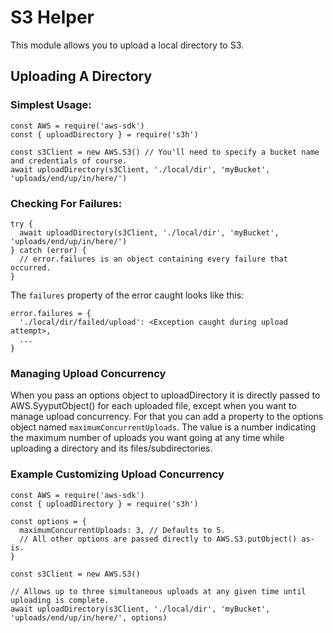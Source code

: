# S3 Helper

This module allows you to upload a local directory to S3.

## Uploading A Directory

### Simplest Usage:
```
const AWS = require('aws-sdk')
const { uploadDirectory } = require('s3h')

const s3Client = new AWS.S3() // You'll need to specify a bucket name and credentials of course.
await uploadDirectory(s3Client, './local/dir', 'myBucket', 'uploads/end/up/in/here/')
```

### Checking For Failures:
```
try {
  await uploadDirectory(s3Client, './local/dir', 'myBucket', 'uploads/end/up/in/here/')
} catch (error) {
  // error.failures is an object containing every failure that occurred.
}
```

The `failures` property of the error caught looks like this:
```
error.failures = {
  './local/dir/failed/upload': <Exception caught during upload attempt>,
  ...
}
```

### Managing Upload Concurrency

When you pass an options object to uploadDirectory it is directly passed to AWS.SyyputObject() for each uploaded file, except when you want to manage upload concurrency. For that you can add a property to the options object named `maximumConcurrentUploads`. The value is a number indicating the maximum number of uploads you want going at any time while uploading a directory and its files/subdirectories.

### Example Customizing Upload Concurrency
```
const AWS = require('aws-sdk')
const { uploadDirectory } = require('s3h')

const options = {
  maximumConcurrentUploads: 3, // Defaults to 5.
  // All other options are passed directly to AWS.S3.putObject() as-is.
}

const s3Client = new AWS.S3()

// Allows up to three simultaneous uploads at any given time until uploading is complete.
await uploadDirectory(s3Client, './local/dir', 'myBucket', 'uploads/end/up/in/here/', options)
```
